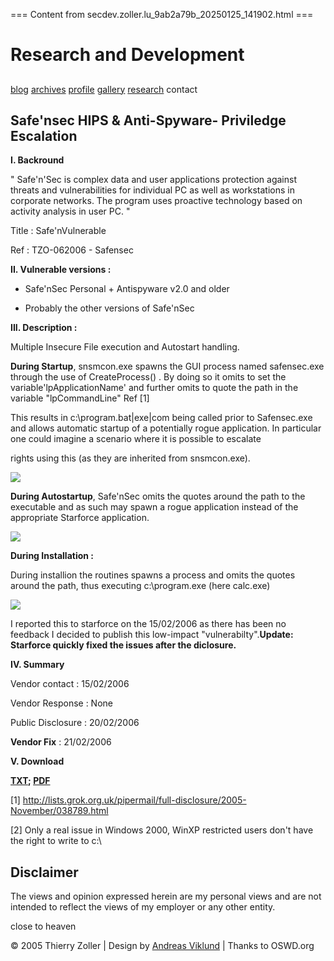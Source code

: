=== Content from secdev.zoller.lu_9ab2a79b_20250125_141902.html ===

# Research and Development

##

[blog](/)
[archives](/archives/)
[profile](/profile/)
[gallery](/gallery/)
[research](/research/)
contact

## Safe'nsec HIPS & Anti-Spyware- Priviledge Escalation

**I. Backround**

" Safe'n'Sec is complex data and user applications protection against threats
and vulnerabilities for individual PC as well as workstations in corporate networks.
The program uses proactive technology based on activity analysis in user PC. "

Title : Safe'nVulnerable

Ref : TZO-062006 - Safensec

****II.** Vulnerable versions :**

- Safe'nSec Personal + Antispyware v2.0 and older

- Probably the other versions of Safe'nSec

****III.** Description
:**

Multiple Insecure File execution and Autostart handling.

**During Startup**,
snsmcon.exe spawns the GUI process named safensec.exe through the use of CreateProcess()
. By doing so it omits to set the variable'lpApplicationName' and further omits
to quote the path in the variable "lpCommandLine" Ref [1]

This results in c:\program.bat|exe|com being called prior to Safensec.exe
and allows automatic startup of a potentially rogue application. In particular
one could imagine a scenario where it is possible to escalate

rights using this (as they are inherited from snsmcon.exe).

![](safensec3.png)

**During Autostartup**,
Safe'nSec omits the quotes around the path to the executable and as such may
spawn a rogue application instead of the appropriate Starforce application.

![](safensec2.png)

**During Installation
:**

During installion the routines spawns a process and omits the quotes around
the path, thus executing c:\program.exe (here calc.exe)

![](safensec.png)

I reported this to starforce on the 15/02/2006 as there has
been no feedback I decided to publish this low-impact "vulnerabilty".**Update:
Starforce quickly fixed the issues after the diclosure.**

**IV. Summary**

Vendor contact : 15/02/2006

Vendor Response : None

Public Disclosure : 20/02/2006

**Vendor Fix** : 21/02/2006

**V. Download**

**[TXT](%5BTZO-062006%5D%20safnsec.txt); [PDF](%5BTZO-062006%5D%20safnsec.pdf)**

[1] <http://lists.grok.org.uk/pipermail/full-disclosure/2005-November/038789.html>

[2] Only a real issue in Windows 2000, WinXP restricted users don't have
the right to write to c:\

## Disclaimer

The views and opinion expressed herein are my personal views
and are not intended to reflect the views of my employer or any other entity.

close to heaven

© 2005 Thierry Zoller | Design by [Andreas
Viklund](http://andreasviklund.com) | Thanks to OSWD.org


